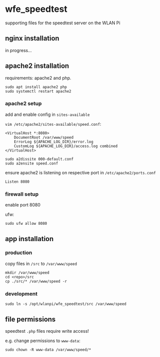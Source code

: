 # wfe_speedtest

supporting files for the speedtest server on the WLAN Pi

## nginx installation

in progress...

## apache2 installation

requirements: apache2 and php.

```
sudo apt install apache2 php
sudo systemctl restart apache2
```

### apache2 setup

add and enable config in `sites-available`

`vim /etc/apache2/sites-available/speed.conf`:

```
<VirtualHost *:8080>
	DocumentRoot /var/www/speed
	ErrorLog ${APACHE_LOG_DIR}/error.log
	CustomLog ${APACHE_LOG_DIR}/access.log combined
</VirtualHost>
```

```
sudo a2dissite 000-default.conf
sudo a2ensite speed.conf
```

ensure apache2 is listening on respective port in `/etc/apache2/ports.conf`

```
Listen 8080
```

### firewall setup

enable port 8080

ufw:

```
sudo ufw allow 8080
```

## app installation

### production

copy files in `/src` to `/var/www/speed`

```
mkdir /var/www/speed
cd <repo>/src
cp ./src/* /var/www/speed -r
```

### development

```
sudo ln -s /opt/wlanpi/wfe_speedtest/src /var/www/speed 
```

## file permissions

speedtest `.php` files require write access!

e.g. change permissions to `www-data`:

```
sudo chown -R www-data /var/www/speed/*
```
